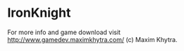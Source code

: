 # IronKnight
For more info and game download visit http://www.gamedev.maximkhytra.com/
(c) Maxim Khytra.
